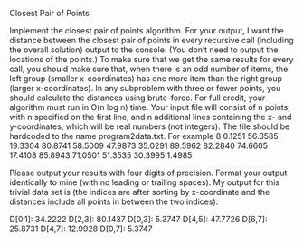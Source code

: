 Closest Pair of Points

Implement the closest pair of points algorithm. For your output, I want the distance between the closest pair of points in every recursive call (including the overall solution) output to the console. (You don’t need to output the locations of the points.) To make sure that we get the same results for every call, you should make sure that, when there is an odd number of items, the left group (smaller x-coordinates) has one more item than the right group (larger x-coordinates). In any subproblem with three or fewer points, you should calculate the distances using brute-force. For full credit, your algorithm must run in O(n log n) time. Your input file will consist of n points, with n specified on the first line, and n additional lines containing the x- and y-coordinates, which will be real numbers (not integers). The file should be hardcoded to the name program2data.txt. For example
8
0.1251 56.3585
19.3304 80.8741
58.5009 47.9873
35.0291 89.5962
82.2840 74.6605
17.4108 85.8943
71.0501 51.3535
30.3995 1.4985

Please output your results with four digits of precision. Format your output identically to mine (with no leading or trailing spaces). My output for this trivial data set is (the indices are after sorting by x-coordinate and the distances include all points in between the two indices):

D[0,1]: 34.2222
D[2,3]: 80.1437
D[0,3]: 5.3747
D[4,5]: 47.7726
D[6,7]: 25.8731
D[4,7]: 12.9928
D[0,7]: 5.3747
